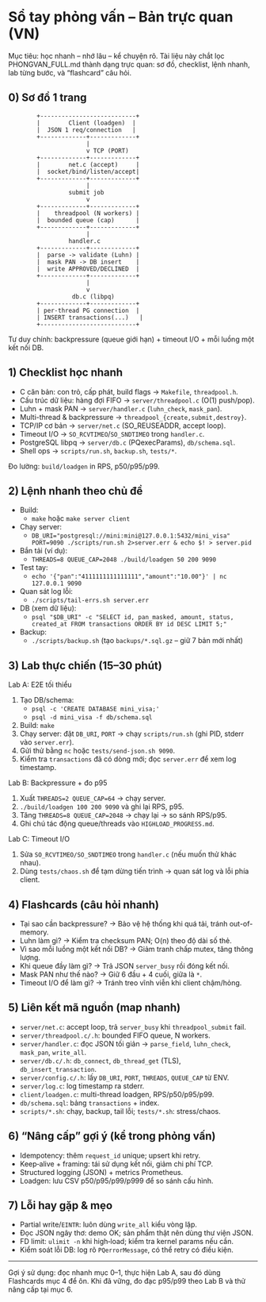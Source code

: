 # Sổ tay phỏng vấn – Bản trực quan (VN)

Mục tiêu: học nhanh – nhớ lâu – kể chuyện rõ. Tài liệu này chắt lọc PHONGVAN_FULL.md thành dạng trực quan: sơ đồ, checklist, lệnh nhanh, lab từng bước, và “flashcard” câu hỏi.

## 0) Sơ đồ 1 trang

```
        +---------------------------+
        |        Client (loadgen)  |
        |  JSON 1 req/connection   |
        +-------------+-------------+
                      |
                      v TCP (PORT)
        +-------------+-------------+
        |        net.c (accept)     |
        |  socket/bind/listen/accept|
        +-------------+-------------+
                      |
                 submit job
                      v
        +-------------+-------------+
        |    threadpool (N workers) |
        |  bounded queue (cap)      |
        +-------------+-------------+
                      |
                 handler.c
        +-------------+-------------+
        |  parse -> validate (Luhn) |
        |  mask PAN -> DB insert    |
        |  write APPROVED/DECLINED  |
        +-------------+-------------+
                      |
                      v
                  db.c (libpq)
        +-------------+-------------+
        | per-thread PG connection  |
        | INSERT transactions(...)   |
        +---------------------------+
```

Tư duy chính: backpressure (queue giới hạn) + timeout I/O + mỗi luồng một kết nối DB.

## 1) Checklist học nhanh

- C căn bản: con trỏ, cấp phát, build flags → `Makefile`, `threadpool.h`.
- Cấu trúc dữ liệu: hàng đợi FIFO → `server/threadpool.c` (O(1) push/pop).
- Luhn + mask PAN → `server/handler.c` (`luhn_check`, `mask_pan`).
- Multi-thread & backpressure → `threadpool_{create,submit,destroy}`.
- TCP/IP cơ bản → `server/net.c` (SO_REUSEADDR, accept loop).
- Timeout I/O → `SO_RCVTIMEO`/`SO_SNDTIMEO` trong `handler.c`.
- PostgreSQL libpq → `server/db.c` (PQexecParams), `db/schema.sql`.
- Shell ops → `scripts/run.sh`, `backup.sh`, `tests/*`.

Đo lường: `build/loadgen` in RPS, p50/p95/p99.

## 2) Lệnh nhanh theo chủ đề

- Build:
  - `make` hoặc `make server client`
- Chạy server:
  - `DB_URI="postgresql://mini:mini@127.0.0.1:5432/mini_visa" PORT=9090 ./scripts/run.sh 2>server.err & echo $! > server.pid`
- Bắn tải (ví dụ):
  - `THREADS=8 QUEUE_CAP=2048 ./build/loadgen 50 200 9090`
- Test tay:
  - `echo '{"pan":"4111111111111111","amount":"10.00"}' | nc 127.0.0.1 9090`
- Quan sát log lỗi:
  - `./scripts/tail-errs.sh server.err`
- DB (xem dữ liệu):
  - `psql "$DB_URI" -c "SELECT id, pan_masked, amount, status, created_at FROM transactions ORDER BY id DESC LIMIT 5;"`
- Backup:
  - `./scripts/backup.sh` (tạo `backups/*.sql.gz` – giữ 7 bản mới nhất)

## 3) Lab thực chiến (15–30 phút)

Lab A: E2E tối thiểu
1. Tạo DB/schema:
   - `psql -c 'CREATE DATABASE mini_visa;'`
   - `psql -d mini_visa -f db/schema.sql`
2. Build: `make`
3. Chạy server: đặt `DB_URI`, `PORT` → chạy `scripts/run.sh` (ghi PID, stderr vào `server.err`).
4. Gửi thử bằng `nc` hoặc `tests/send-json.sh 9090`.
5. Kiểm tra `transactions` đã có dòng mới; đọc `server.err` để xem log timestamp.

Lab B: Backpressure + đo p95
1. Xuất `THREADS=2 QUEUE_CAP=64` → chạy server.
2. `./build/loadgen 100 200 9090` và ghi lại RPS, p95.
3. Tăng `THREADS=8 QUEUE_CAP=2048` → chạy lại → so sánh RPS/p95.
4. Ghi chú tác động queue/threads vào `HIGHLOAD_PROGRESS.md`.

Lab C: Timeout I/O
1. Sửa `SO_RCVTIMEO/SO_SNDTIMEO` trong `handler.c` (nếu muốn thử khác nhau).
2. Dùng `tests/chaos.sh` để tạm dừng tiến trình → quan sát log và lỗi phía client.

## 4) Flashcards (câu hỏi nhanh)

- Tại sao cần backpressure? → Bảo vệ hệ thống khi quá tải, tránh out-of-memory.
- Luhn làm gì? → Kiểm tra checksum PAN; O(n) theo độ dài số thẻ.
- Vì sao mỗi luồng một kết nối DB? → Giảm tranh chấp mutex, tăng thông lượng.
- Khi queue đầy làm gì? → Trả JSON `server_busy` rồi đóng kết nối.
- Mask PAN như thế nào? → Giữ 6 đầu + 4 cuối, giữa là `*`.
- Timeout I/O để làm gì? → Tránh treo vĩnh viễn khi client chậm/hỏng.

## 5) Liên kết mã nguồn (map nhanh)

- `server/net.c`: accept loop, trả `server_busy` khi `threadpool_submit` fail.
- `server/threadpool.c/.h`: bounded FIFO queue, N workers.
- `server/handler.c`: đọc JSON tối giản → `parse_field`, `luhn_check`, `mask_pan`, `write_all`.
- `server/db.c/.h`: `db_connect`, `db_thread_get` (TLS), `db_insert_transaction`.
- `server/config.c/.h`: lấy `DB_URI`, `PORT`, `THREADS`, `QUEUE_CAP` từ ENV.
- `server/log.c`: log timestamp ra stderr.
- `client/loadgen.c`: multi-thread loadgen, RPS/p50/p95/p99.
- `db/schema.sql`: bảng `transactions` + index.
- `scripts/*.sh`: chạy, backup, tail lỗi; `tests/*.sh`: stress/chaos.

## 6) “Nâng cấp” gợi ý (kể trong phỏng vấn)

- Idempotency: thêm `request_id` unique; upsert khi retry.
- Keep‑alive + framing: tái sử dụng kết nối, giảm chi phí TCP.
- Structured logging (JSON) + metrics Prometheus.
- Loadgen: lưu CSV p50/p95/p99/p999 để so sánh cấu hình.

## 7) Lỗi hay gặp & mẹo

- Partial write/`EINTR`: luôn dùng `write_all` kiểu vòng lặp.
- Đọc JSON ngây thơ: demo OK; sản phẩm thật nên dùng thư viện JSON.
- FD limit: `ulimit -n` khi high‑load; kiểm tra kernel params nếu cần.
- Kiểm soát lỗi DB: log rõ `PQerrorMessage`, có thể retry có điều kiện.

---

Gợi ý sử dụng: đọc nhanh mục 0–1, thực hiện Lab A, sau đó dùng Flashcards mục 4 để ôn. Khi đã vững, đo đạc p95/p99 theo Lab B và thử nâng cấp tại mục 6.

